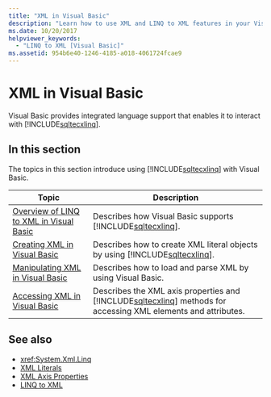 ```yaml
---
title: "XML in Visual Basic"
description: "Learn how to use XML and LINQ to XML features in your Visual Basic code."
ms.date: 10/20/2017
helpviewer_keywords: 
  - "LINQ to XML [Visual Basic]"
ms.assetid: 954b6e40-1246-4185-a018-4061724fcae9
---
```

# XML in Visual Basic

Visual Basic provides integrated language support that enables it to interact with [!INCLUDE[sqltecxlinq](~/includes/sqltecxlinq-md.md)].  
  
## In this section  

 The topics in this section introduce using [!INCLUDE[sqltecxlinq](~/includes/sqltecxlinq-md.md)] with Visual Basic.  
  
|Topic|Description|  
|-----------|-----------------|  
|[Overview of LINQ to XML in Visual Basic](../../../../visual-basic/programming-guide/language-features/xml/overview-of-linq-to-xml.md)|Describes how Visual Basic supports [!INCLUDE[sqltecxlinq](~/includes/sqltecxlinq-md.md)].|  
|[Creating XML in Visual Basic](../../../../visual-basic/programming-guide/language-features/xml/creating-xml.md)|Describes how to create XML literal objects by using [!INCLUDE[sqltecxlinq](~/includes/sqltecxlinq-md.md)].|  
|[Manipulating XML in Visual Basic](../../../../visual-basic/programming-guide/language-features/xml/manipulating-xml.md)|Describes how to load and parse XML by using Visual Basic.|  
|[Accessing XML in Visual Basic](../../../../visual-basic/programming-guide/language-features/xml/accessing-xml.md)|Describes the XML axis properties and [!INCLUDE[sqltecxlinq](~/includes/sqltecxlinq-md.md)] methods for accessing XML elements and attributes.|  
  
## See also

- <xref:System.Xml.Linq>
- [XML Literals](../../../../visual-basic/language-reference/xml-literals/index.md)
- [XML Axis Properties](../../../../visual-basic/language-reference/xml-axis/index.md)
- [LINQ to XML](../../../../visual-basic/programming-guide/concepts/linq/linq-to-xml.md)
